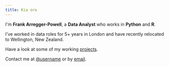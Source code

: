 ```yaml
---
title: Kia ora
---
```


I'm **Frank Arregger-Powell**, a **Data Analyst** who works in **Python** and **R**.

I've worked in data roles for 5+ years in London and have recently relocated to Wellington, New Zealand.

Have a look at some of my working [projects].

Contact me at [@username] or by [email].



[projects]: /projects
[resume]: https://demo.nurlan.co/hugo-vitae/
[@username]: https://twitter.com/username
[email]: mailto:email@example.com
